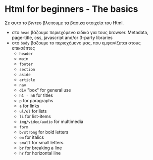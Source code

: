 # Html for beginners - The basics

Σε αυτο το βιντεο βλεπουμε τα βασικα στοιχεία του Html.

- στο `head` βάζουμε περιεχόμενο ειδικό για τους browser. Metadata, page-title, css, javascript and/or 3-party libraries
- στο `body` βαζουμε το περιεχόμενο μας, που εμφανίζεται στους επικσέπτες 
    - `header`
    - `main`
    - `footer`
    - `section`
    - `aside`
    - `article`
    - `nav`
    - `div` "box" for general use
    - `h1 - h6` for titles
    - `p` for paragraphs 
    - `a` for links
    - `ul/ol` for lists
    - `li` for list-items
    - `img/video/audio` for multimedia
    - `form`
    - `b/strong` for bold letters
    - `em` for italics
    - `small` for small letters
    - `br` for breaking a line
    - `hr` for horizontal line
